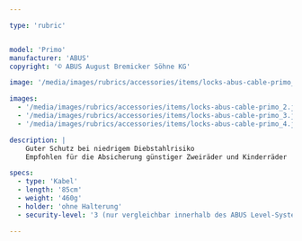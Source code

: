 ```yaml
---

type: 'rubric'


model: 'Primo'
manufacturer: 'ABUS'
copyright: '© ABUS August Bremicker Söhne KG'

image: '/media/images/rubrics/accessories/items/locks-abus-cable-primo_1.jpg'

images:
  - '/media/images/rubrics/accessories/items/locks-abus-cable-primo_2.jpg'
  - '/media/images/rubrics/accessories/items/locks-abus-cable-primo_3.jpg'
  - '/media/images/rubrics/accessories/items/locks-abus-cable-primo_4.jpg'

description: |
    Guter Schutz bei niedrigem Diebstahlrisiko
    Empfohlen für die Absicherung günstiger Zweiräder und Kinderräder

specs: 
  - type: 'Kabel'
  - length: '85cm'
  - weight: '460g'
  - holder: 'ohne Halterung'
  - security-level: '3 (nur vergleichbar innerhalb des ABUS Level-Systems)'

---
```

